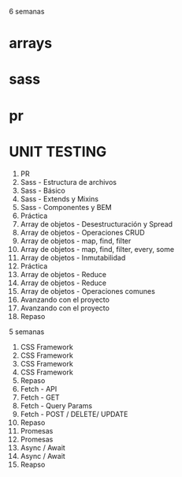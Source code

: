 6 semanas

# arrays

# sass

# pr

# UNIT TESTING

1.  PR
2.  Sass - Estructura de archivos
3.  Sass - Básico
4.  Sass - Extends y Mixins
5.  Sass - Componentes y BEM
6.  Práctica
7.  Array de objetos - Desestructuración y Spread
8.  Array de objetos - Operaciones CRUD
9.  Array de objetos - map, find, filter
10. Array de objetos - map, find, filter, every, some
11. Array de objetos - Inmutabilidad
12. Práctica
13. Array de objetos - Reduce
14. Array de objetos - Reduce
15. Array de objetos - Operaciones comunes
16. Avanzando con el proyecto
17. Avanzando con el proyecto
18. Repaso

5 semanas

1. CSS Framework
2. CSS Framework
3. CSS Framework
4. CSS Framework
5. Repaso
6. Fetch - API
7. Fetch - GET
8. Fetch - Query Params
9. Fetch - POST / DELETE/ UPDATE
10. Repaso
11. Promesas
12. Promesas
13. Async / Await
14. Async / Await
15. Reapso
